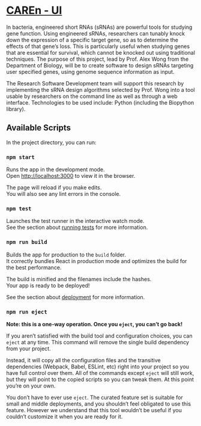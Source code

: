 # <ins> CAREn - UI</ins>

In bacteria, engineered short RNAs (sRNAs) are powerful tools for studying gene function. Using engineered sRNAs, researchers can tunably knock down the expression of a specific target gene, so as to determine the effects of that gene’s loss. This is particularly useful when studying genes that are essential for survival, which cannot be knocked out using traditional techniques. The purpose of this project, lead by Prof. Alex Wong from the Department of Biology, will be to create software to design sRNAs targeting user specified genes, using genome sequence information as input.

The Research Software Development team will support this research by implementing the sRNA design algorithms selected by Prof. Wong into a tool usable by researchers on the command line as well as through a web interface. Technologies to be used include: Python (including the Biopython library).

## Available Scripts

In the project directory, you can run:

### `npm start`

Runs the app in the development mode.<br>
Open [http://localhost:3000](http://localhost:3000) to view it in the browser.

The page will reload if you make edits.<br>
You will also see any lint errors in the console.

### `npm test`

Launches the test runner in the interactive watch mode.<br>
See the section about [running tests](https://facebook.github.io/create-react-app/docs/running-tests) for more information.

### `npm run build`

Builds the app for production to the `build` folder.<br>
It correctly bundles React in production mode and optimizes the build for the best performance.

The build is minified and the filenames include the hashes.<br>
Your app is ready to be deployed!

See the section about [deployment](https://facebook.github.io/create-react-app/docs/deployment) for more information.

### `npm run eject`

**Note: this is a one-way operation. Once you `eject`, you can’t go back!**

If you aren’t satisfied with the build tool and configuration choices, you can `eject` at any time. This command will remove the single build dependency from your project.

Instead, it will copy all the configuration files and the transitive dependencies (Webpack, Babel, ESLint, etc) right into your project so you have full control over them. All of the commands except `eject` will still work, but they will point to the copied scripts so you can tweak them. At this point you’re on your own.

You don’t have to ever use `eject`. The curated feature set is suitable for small and middle deployments, and you shouldn’t feel obligated to use this feature. However we understand that this tool wouldn’t be useful if you couldn’t customize it when you are ready for it.
